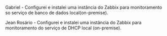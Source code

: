 Gabriel - Configurei e instalei uma instância do Zabbix para monitoramento so serviço de banco de dados local(on-premise).

Jean Rosário - Configurei e instalei uma instância do Zabbix para monitoramento do serviço de DHCP local (on-premise).
